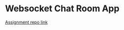 # Websocket Chat Room App

[Assignment repo link](https://github.com/ReCoded-Org/curriculum-backend-websocket-chat-room)
